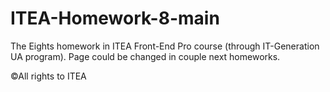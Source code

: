 # ITEA-Homework-8-main

The Eights homework in ITEA Front-End Pro course (through IT-Generation UA program). Page could be changed in couple next homeworks. 

©All rights to ITEA
